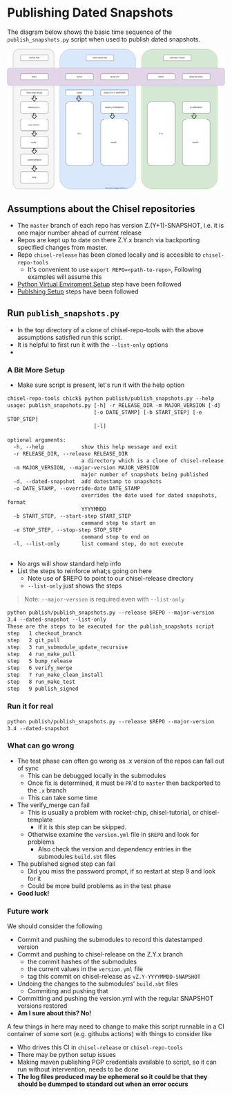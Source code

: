 # Publishing Dated Snapshots

The diagram below shows the basic time sequence of the `publish_snapshots.py` script when used to publish dated
snapshots.

![](images/publish-dated-snapshots.svg)

## Assumptions about the Chisel repositories

- The `master` branch of each repo has version Z.(Y+1)-SNAPSHOT, i.e. it is one major number ahead of current release
- Repos are kept up to date on there Z.Y.x branch via backporting specified changes from master.
- Repo `chisel-release` has been cloned locally and is accesible to `chisel-repo-tools`
    - It's convenient to use `export REPO=<path-to-repo>`, Following examples will assume this
- [Python Virtual Enviroment Setup](python_venv_setup.md) step have been followed
- [Publshing Setup](publishing_setup.md) steps have been followed

## Run `publish_snapshots.py`

- In the top directory of a clone of chisel-repo-tools with the above assumptions satisfied run this script.
- It is helpful to first run it with the `--list-only` options
-

### A Bit More Setup

- Make sure script is present, let's run it with the help option

```
chisel-repo-tools chick$ python publish/publish_snapshots.py --help
usage: publish_snapshots.py [-h] -r RELEASE_DIR -m MAJOR_VERSION [-d]
                            [-o DATE_STAMP] [-b START_STEP] [-e STOP_STEP]
                            [-l]

optional arguments:
  -h, --help            show this help message and exit
  -r RELEASE_DIR, --release RELEASE_DIR
                        a directory which is a clone of chisel-release
  -m MAJOR_VERSION, --major-version MAJOR_VERSION
                        major number of snapshots being published
  -d, --dated-snapshot  add datestamp to snapshots
  -o DATE_STAMP, --override-date DATE_STAMP
                        overrides the date used for dated snapshots, format
                        YYYYMMDD
  -b START_STEP, --start-step START_STEP
                        command step to start on
  -e STOP_STEP, --stop-step STOP_STEP
                        command step to end on
  -l, --list-only       list command step, do not execute


```

- No args will show standard help info
- List the steps to reinforce what;s going on here
    - Note use of $REPO to point to our chisel-release directory
    - `--list-only` just shows the steps

> Note: `--major-version` is required even with `--list-only`

```
python publish/publish_snapshots.py --release $REPO --major-version 3.4 --dated-snapshot --list-only
These are the steps to be executed for the publish_snapshots script
step   1 checkout_branch
step   2 git_pull
step   3 run_submodule_update_recursive
step   4 run_make_pull
step   5 bump_release
step   6 verify_merge
step   7 run_make_clean_install
step   8 run_make_test
step   9 publish_signed
```

### Run it for real

```build
python publish/publish_snapshots.py --release $REPO --major-version 3.4 --dated-snapshot
```

### What can go wrong

- The test phase can often go wrong as .x version of the repos can fall out of sync
    - This can be debugged locally in the submodules
    - Once fix is determined, it must be `PR`'d to `master` then backported to the `.x` branch
    - This can take some time
- The verify_merge can fail
    - This is usually a problem with rocket-chip, chisel-tutorial, or chisel-template
        - If it is this step can be skipped.
    - Otherwise examine the `version.yml` file in `$REPO` and look for problems
        - Also check the version and dependency entries in the submodules `build.sbt` files
- The published signed step can fail
    - Did you miss the password prompt, if so restart at step 9 and look for it
    - Could be more build problems as in the test phase
- **Good luck!**

### Future work

We should consider the following

- Commit and pushing the submodules to record this datestamped version
- Commit and pushing to chisel-release on the Z.Y.x branch
    - the commit hashes of the submodules
    - the current values in the `version.yml` file
    - tag this commit on chisel-release as `vZ.Y-YYYYMMDD-SNAPSHOT`
- Undoing the changes to the submodules' `build.sbt` files
    - Commiting and pushing that
- Committing and pushing the version.yml with the regular SNAPSHOT versions restored
- **Am I sure about this? No!**

A few things in here may need to change to make this script runnable in a CI container of some sort (e.g. githubs
actions)
with things to consider like

- Who drives this CI in `chisel-release` or `chisel-repo-tools`
- There may be python setup issues
- Making maven publishing PGP credentials available to script, so it can run without intervention, needs to be done
- **The log files produced may be ephemeral so it could be that they should be dummped to standard out when an error
  occurs**